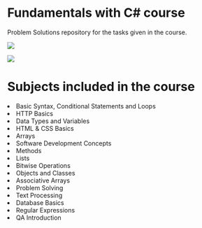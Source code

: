 # Fundamentals with C\# course
Problem Solutions repository for the tasks given in the course.
<p></p>
<img src="https://www.shekhali.com/wp-content/uploads/2021/11/C-Array.png">
<p></p>
<p></p>
<p></p>
<img src="https://img.shields.io/badge/C%23-239120?style=for-the-badge&logo=c-sharp&logoColor=white">

# Subjects included in the course
<li>Basic Syntax, Conditional Statements and Loops</li>
<li>HTTP Basics</li>
<li>Data Types and Variables</li>
<li>HTML & CSS Basics</li>
<li>Arrays</li>
<li>Software Development Concepts</li>
<li>Methods</li>
<li>Lists</li>
<li>Bitwise Operations</li>
<li>Objects and Classes</li>
<li>Associative Arrays</li>
<li>Problem Solving</li>
<li>Text Processing</li>
<li>Database Basics</li>
<li>Regular Expressions</li>
<li>QA Introduction</li>

